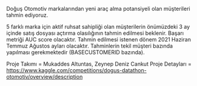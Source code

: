 Doğuş Otomotiv markalarından yeni araç alma potansiyeli olan müşterileri tahmin ediyoruz.

5 farklı marka için aktif ruhsat sahipliği olan müşterilerin önümüzdeki 3 ay içinde satış dosyası açtırma olasılığının tahmin edilmesi beklenir. Başarı metriği AUC score olacaktır. Tahmin edilmesi istenen dönem 2021 Haziran Temmuz Ağustos ayları olacaktır. Tahminlerin tekil müşteri bazında yapılması gerekmektedir (BASECUSTOMERID bazında).

Proje Takımı = Mukaddes Altuntas, Zeynep Deniz Cankut
Proje Detayları = https://www.kaggle.com/competitions/dogus-datathon-otomotiv/overview/description
